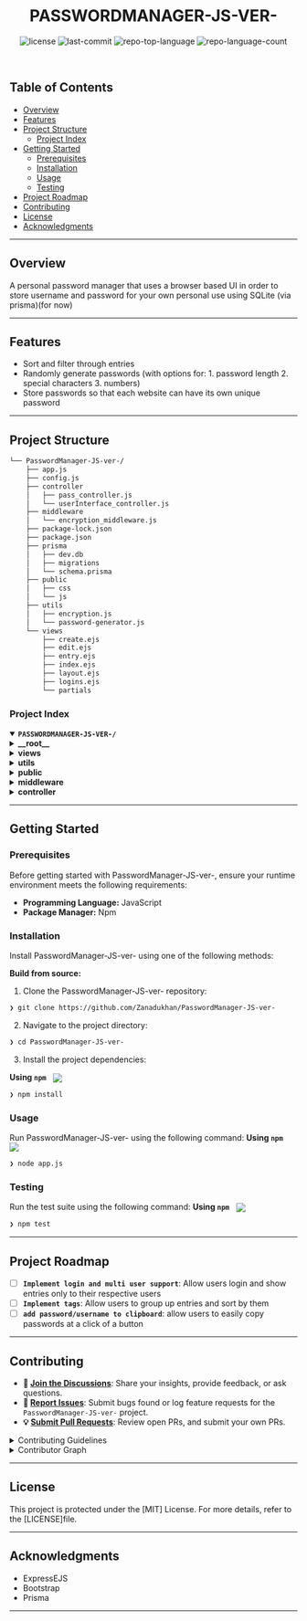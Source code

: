
<p align="center"><h1 align="center">PASSWORDMANAGER-JS-VER-</h1></p>
<p align="center">

</p>
<p align="center">
	<img src="https://img.shields.io/github/license/Zanadukhan/PasswordManager-JS-ver-?style=default&logo=opensourceinitiative&logoColor=white&color=0080ff" alt="license">
	<img src="https://img.shields.io/github/last-commit/Zanadukhan/PasswordManager-JS-ver-?style=default&logo=git&logoColor=white&color=0080ff" alt="last-commit">
	<img src="https://img.shields.io/github/languages/top/Zanadukhan/PasswordManager-JS-ver-?style=default&color=0080ff" alt="repo-top-language">
	<img src="https://img.shields.io/github/languages/count/Zanadukhan/PasswordManager-JS-ver-?style=default&color=0080ff" alt="repo-language-count">

	
</p>
<p align="center"><!-- default option, no dependency badges. -->
</p>
<p align="center">
	<!-- default option, no dependency badges. -->
</p>
<br>

##  Table of Contents

- [ Overview](#-overview)
- [ Features](#-features)
- [ Project Structure](#-project-structure)
  - [ Project Index](#-project-index)
- [ Getting Started](#-getting-started)
  - [ Prerequisites](#-prerequisites)
  - [ Installation](#-installation)
  - [ Usage](#-usage)
  - [ Testing](#-testing)
- [ Project Roadmap](#-project-roadmap)
- [ Contributing](#-contributing)
- [ License](#-license)
- [ Acknowledgments](#-acknowledgments)

---

##  Overview

A personal password manager that uses a browser based UI in order to store username and password for your own personal use using SQLite (via prisma)(for now)

---

##  Features

- Sort and filter through entries
- Randomly generate passwords (with options for: 1. password length 2. special characters 3. numbers)
- Store passwords so that each website can have its own unique password
---

##  Project Structure

```sh
└── PasswordManager-JS-ver-/
    ├── app.js
    ├── config.js
    ├── controller
    │   ├── pass_controller.js
    │   └── userInterface_controller.js
    ├── middleware
    │   └── encryption_middleware.js
    ├── package-lock.json
    ├── package.json
    ├── prisma
    │   ├── dev.db
    │   ├── migrations
    │   └── schema.prisma
    ├── public
    │   ├── css
    │   └── js
    ├── utils
    │   ├── encryption.js
    │   └── password-generator.js
    └── views
        ├── create.ejs
        ├── edit.ejs
        ├── entry.ejs
        ├── index.ejs
        ├── layout.ejs
        ├── logins.ejs
        └── partials
```


###  Project Index
<details open>
	<summary><b><code>PASSWORDMANAGER-JS-VER-/</code></b></summary>
	<details> <!-- __root__ Submodule -->
		<summary><b>__root__</b></summary>
		<blockquote>
			<table>
			<tr>
				<td><b><a href='https://github.com/Zanadukhan/PasswordManager-JS-ver-/blob/master/app.js'>app.js</a></b></td>
				<td>Main script that launches the web app</td>
			</tr>
			<tr>
				<td><b><a href='https://github.com/Zanadukhan/PasswordManager-JS-ver-/blob/master/package-lock.json'>package-lock.json</a></b></td>
			</tr>
			<tr>
				<td><b><a href='https://github.com/Zanadukhan/PasswordManager-JS-ver-/blob/master/package.json'>package.json</a></b></td>
			</tr>
			</table>
		</blockquote>
	</details>
	<details> <!-- views Submodule -->
		<summary><b>views</b></summary>
		<blockquote>
			<table>
			<tr>
				<td><b><a href='https://github.com/Zanadukhan/PasswordManager-JS-ver-/blob/master/views/create.ejs'>create.ejs</a></b></td>
				<td>Page for creating new entries, with fields for name, username, and password</td>
			</tr>
			<tr>
				<td><b><a href='https://github.com/Zanadukhan/PasswordManager-JS-ver-/blob/master/views/entry.ejs'>entry.ejs</a></b></td>
				<td>page for viewing an individual entry that allows users to edit and view entries</td>
			</tr>
			<tr>
				<td><b><a href='https://github.com/Zanadukhan/PasswordManager-JS-ver-/blob/master/views/layout.ejs'>layout.ejs</a></b></td>
				<td>layout for ejs templating</td>
			</tr>
			<tr>
				<td><b><a href='https://github.com/Zanadukhan/PasswordManager-JS-ver-/blob/master/views/logins.ejs'>logins.ejs</a></b></td>
				<td>tbd</td>
			</tr>
			<tr>
				<td><b><a href='https://github.com/Zanadukhan/PasswordManager-JS-ver-/blob/master/views/index.ejs'>index.ejs</a></b></td>
				<td>main page that lists out all entries and allows users to filter and click on an individual entry to open it up</td>
			</tr>
			<tr>
				<td><b><a href='https://github.com/Zanadukhan/PasswordManager-JS-ver-/blob/master/views/edit.ejs'>edit.ejs</a></b></td>
				<td>page to edit the name, username, and/or password</td>
			</tr>
			</table>
			<details>
				<summary><b>partials</b></summary>
				<blockquote>
					<table>
					<tr>
						<td><b><a href='https://github.com/Zanadukhan/PasswordManager-JS-ver-/blob/master/views/partials/navbar.ejs'>navbar.ejs</a></b></td>
						<td>navigation bar as a part of the template</td>
					</tr>
					<tr>
						<td><b><a href='https://github.com/Zanadukhan/PasswordManager-JS-ver-/blob/master/views/partials/footer.ejs'>footer.ejs</a></b></td>
						<td>footer as a part of the template</td>
					</tr>
					</table>
				</blockquote>
			</details>
		</blockquote>
	</details>
	<details> <!-- utils Submodule -->
		<summary><b>utils</b></summary>
		<blockquote>
			<table>
			<tr>
				<td><b><a href='https://github.com/Zanadukhan/PasswordManager-JS-ver-/blob/master/utils/password-generator.js'>password-generator.js</a></b></td>
				<td>This script contains the code that generates the passwords</td>
			</tr>
			<tr>
				<td><b><a href='https://github.com/Zanadukhan/PasswordManager-JS-ver-/blob/master/utils/encryption.js'>encryption.js</a></b></td>
				<td>This contains the code that encrypts the password</td>
			</tr>
			</table>
		</blockquote>
	</details>
	<details> <!-- public Submodule -->
		<summary><b>public</b></summary>
		<blockquote>
			<details>
				<summary><b>css</b></summary>
				<blockquote>
					<table>
					<tr>
						<td><b><a href='https://github.com/Zanadukhan/PasswordManager-JS-ver-/blob/master/public/css/style.css'>style.css</a></b></td>
						<td>contains the css stylings for all the pages</td>
					</tr>
					</table>
				</blockquote>
			</details>
			<details>
				<summary><b>js</b></summary>
				<blockquote>
					<table>
					<tr>
						<td><b><a href='https://github.com/Zanadukhan/PasswordManager-JS-ver-/blob/master/public/js/script.js'>script.js</a></b></td>
					</tr>
					</table>
				</blockquote>
			</details>
		</blockquote>
	</details>
	<details> <!-- middleware Submodule -->
		<summary><b>middleware</b></summary>
		<blockquote>
			<table>
			<tr>
				<td><b><a href='https://github.com/Zanadukhan/PasswordManager-JS-ver-/blob/master/middleware/encryption_middleware.js'>encryption_middleware.js</a></b></td>
				<td>encrypts "req.body.password" whenever req is posted or retrieved from the database</td>
			</tr>
			</table>
		</blockquote>
	</details>
	<details> <!-- controller Submodule -->
		<summary><b>controller</b></summary>
		<blockquote>
			<table>
			<tr>
				<td><b><a href='https://github.com/Zanadukhan/PasswordManager-JS-ver-/blob/master/controller/userInterface_controller.js'>userInterface_controller.js</a></b></td>
				<td>controller for listing the entries on index.ejs and rendering the creation page</td>
			</tr>
			<tr>
				<td><b><a href='https://github.com/Zanadukhan/PasswordManager-JS-ver-/blob/master/controller/pass_controller.js'>pass_controller.js</a></b></td>
				<td>controller for CRUD operation for this web app</td>
			</tr>
			</table>
		</blockquote>
	</details>
</details>

---
##  Getting Started

###  Prerequisites

Before getting started with PasswordManager-JS-ver-, ensure your runtime environment meets the following requirements:

- **Programming Language:** JavaScript
- **Package Manager:** Npm


###  Installation

Install PasswordManager-JS-ver- using one of the following methods:

**Build from source:**

1. Clone the PasswordManager-JS-ver- repository:
```sh
❯ git clone https://github.com/Zanadukhan/PasswordManager-JS-ver-
```

2. Navigate to the project directory:
```sh
❯ cd PasswordManager-JS-ver-
```

3. Install the project dependencies:


**Using `npm`** &nbsp; [<img align="center" src="https://img.shields.io/badge/npm-CB3837.svg?style={badge_style}&logo=npm&logoColor=white" />](https://www.npmjs.com/)

```sh
❯ npm install
```




###  Usage
Run PasswordManager-JS-ver- using the following command:
**Using `npm`** &nbsp; [<img align="center" src="https://img.shields.io/badge/npm-CB3837.svg?style={badge_style}&logo=npm&logoColor=white" />](https://www.npmjs.com/)

```sh
❯ node app.js
```


###  Testing
Run the test suite using the following command:
**Using `npm`** &nbsp; [<img align="center" src="https://img.shields.io/badge/npm-CB3837.svg?style={badge_style}&logo=npm&logoColor=white" />](https://www.npmjs.com/)

```sh
❯ npm test
```


---
##  Project Roadmap

- [ ] **`Implement login and multi user support`**: Allow users login and show entries only to their respective users
- [ ] **`Implement tags`**: Allow users to group up entries and sort by them
- [ ] **`add password/username to clipboard`**: allow users to easily copy passwords at a click of a button

---

##  Contributing

- **💬 [Join the Discussions](https://github.com/Zanadukhan/PasswordManager-JS-ver-/discussions)**: Share your insights, provide feedback, or ask questions.
- **🐛 [Report Issues](https://github.com/Zanadukhan/PasswordManager-JS-ver-/issues)**: Submit bugs found or log feature requests for the `PasswordManager-JS-ver-` project.
- **💡 [Submit Pull Requests](https://github.com/Zanadukhan/PasswordManager-JS-ver-/blob/main/CONTRIBUTING.md)**: Review open PRs, and submit your own PRs.

<details closed>
<summary>Contributing Guidelines</summary>

1. **Fork the Repository**: Start by forking the project repository to your github account.
2. **Clone Locally**: Clone the forked repository to your local machine using a git client.
   ```sh
   git clone https://github.com/Zanadukhan/PasswordManager-JS-ver-
   ```
3. **Create a New Branch**: Always work on a new branch, giving it a descriptive name.
   ```sh
   git checkout -b new-feature-x
   ```
4. **Make Your Changes**: Develop and test your changes locally.
5. **Commit Your Changes**: Commit with a clear message describing your updates.
   ```sh
   git commit -m 'Implemented new feature x.'
   ```
6. **Push to github**: Push the changes to your forked repository.
   ```sh
   git push origin new-feature-x
   ```
7. **Submit a Pull Request**: Create a PR against the original project repository. Clearly describe the changes and their motivations.
8. **Review**: Once your PR is reviewed and approved, it will be merged into the main branch. Congratulations on your contribution!
</details>

<details closed>
<summary>Contributor Graph</summary>
<br>
<p align="left">
   <a href="https://github.com{/Zanadukhan/PasswordManager-JS-ver-/}graphs/contributors">
      <img src="https://contrib.rocks/image?repo=Zanadukhan/PasswordManager-JS-ver-">
   </a>
</p>
</details>

---

##  License

This project is protected under the [MIT] License. For more details, refer to the [LICENSE]file.

---

##  Acknowledgments

- ExpressEJS
- Bootstrap
- Prisma

---
